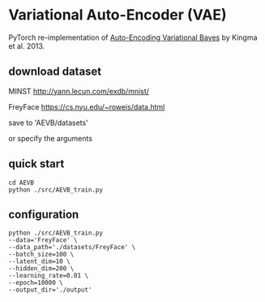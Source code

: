 # Variational Auto-Encoder (VAE) 

PyTorch re-implementation of [Auto-Encoding Variational Bayes](https://arxiv.org/abs/1312.6114) by Kingma et al. 2013.

## download dataset
MINST http://yann.lecun.com/exdb/mnist/

FreyFace https://cs.nyu.edu/~roweis/data.html

save to 'AEVB/datasets'

or specify the arguments



## quick start
```shell
cd AEVB
python ./src/AEVB_train.py
```

## configuration
```shell
python ./src/AEVB_train.py 
--data='FreyFace' \
--data_path='./datasets/FreyFace' \
--batch_size=100 \
--latent_dim=10 \
--hidden_dim=200 \
--learning_rate=0.01 \
--epoch=10000 \
--output_dir='./output'
```
